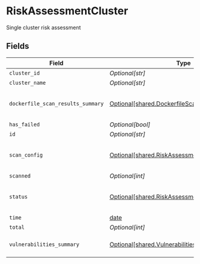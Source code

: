 # RiskAssessmentCluster

Single cluster risk assessment


## Fields

| Field                                                                                                          | Type                                                                                                           | Required                                                                                                       | Description                                                                                                    |
| -------------------------------------------------------------------------------------------------------------- | -------------------------------------------------------------------------------------------------------------- | -------------------------------------------------------------------------------------------------------------- | -------------------------------------------------------------------------------------------------------------- |
| `cluster_id`                                                                                                   | *Optional[str]*                                                                                                | :heavy_minus_sign:                                                                                             | N/A                                                                                                            |
| `cluster_name`                                                                                                 | *Optional[str]*                                                                                                | :heavy_minus_sign:                                                                                             | N/A                                                                                                            |
| `dockerfile_scan_results_summary`                                                                              | [Optional[shared.DockerfileScanResultsSummary]](undefined/models/shared/dockerfilescanresultssummary.md)       | :heavy_minus_sign:                                                                                             | dockerfile scan results summary by severity                                                                    |
| `has_failed`                                                                                                   | *Optional[bool]*                                                                                               | :heavy_minus_sign:                                                                                             | N/A                                                                                                            |
| `id`                                                                                                           | *Optional[str]*                                                                                                | :heavy_minus_sign:                                                                                             | N/A                                                                                                            |
| `scan_config`                                                                                                  | [Optional[shared.RiskAssessmentClusterScanConfig]](undefined/models/shared/riskassessmentclusterscanconfig.md) | :heavy_minus_sign:                                                                                             | Single cluster risk assessment scan config                                                                     |
| `scanned`                                                                                                      | *Optional[int]*                                                                                                | :heavy_minus_sign:                                                                                             | N/A                                                                                                            |
| `status`                                                                                                       | [Optional[shared.RiskAssessmentScanStatus]](undefined/models/shared/riskassessmentscanstatus.md)               | :heavy_minus_sign:                                                                                             | Status of a risk assessment scan                                                                               |
| `time`                                                                                                         | [date](https://docs.python.org/3/library/datetime.html#date-objects)                                           | :heavy_minus_sign:                                                                                             | N/A                                                                                                            |
| `total`                                                                                                        | *Optional[int]*                                                                                                | :heavy_minus_sign:                                                                                             | N/A                                                                                                            |
| `vulnerabilities_summary`                                                                                      | [Optional[shared.VulnerabilitiesSummary]](undefined/models/shared/vulnerabilitiessummary.md)                   | :heavy_minus_sign:                                                                                             | Vulnerabilities summary by severity                                                                            |